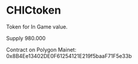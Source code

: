 # CHICtoken

Token for In Game value.

Supply 980.000

Contract on Polygon Mainet: 0x8B4Ee13402DE0F61254121E219f5baaF71F5e33b
